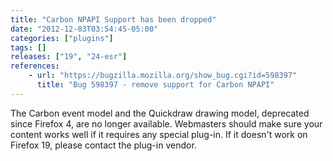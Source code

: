 ```yaml
---
title: "Carbon NPAPI Support has been dropped"
date: "2012-12-03T03:54:45-05:00"
categories: ["plugins"]
tags: []
releases: ["19", "24-esr"]
references:
    - url: "https://bugzilla.mozilla.org/show_bug.cgi?id=598397"
      title: "Bug 598397 - remove support for Carbon NPAPI"
---
```

The Carbon event model and the Quickdraw drawing model, deprecated since Firefox 4, are no longer available. Webmasters should make sure your content works well if it requires any special plug-in. If it doesn't work on Firefox 19, please contact the plug-in vendor.
